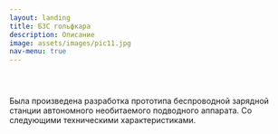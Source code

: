 ```yaml
---
layout: landing
title: БЗС гольфкара
description: Описание
image: assets/images/pic11.jpg
nav-menu: true
---
```



<!-- Main -->
<div id="main">

<!-- One -->
<section id="one">
	<div class="inner">
		<header class="major">
			<h2></h2>
		</header>
		<p>Была произведена разработка прототипа беспроводной зарядной станции автономного необитаемого подводного аппарата. Со следующими техническими характеристиками.</p>
	</div>
	
</section>
